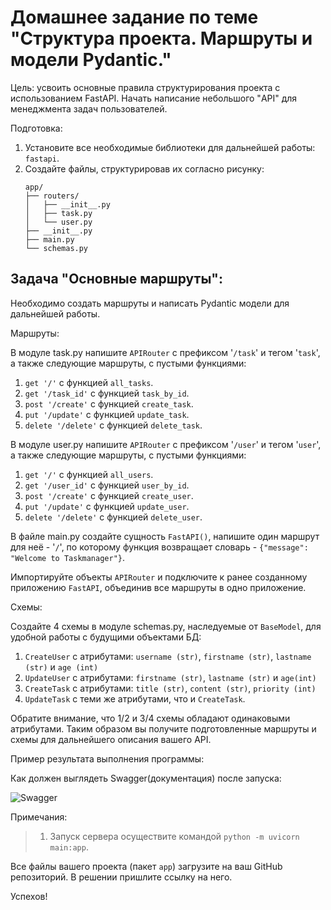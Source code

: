 # Домашнее задание по теме "Структура проекта. Маршруты и модели Pydantic."

Цель: усвоить основные правила структурирования проекта с использованием
FastAPI. Начать написание небольшого "API" для менеджмента задач
пользователей.

Подготовка:
1. Установите все необходимые библиотеки для дальнейшей работы:
   ```fastapi```.
2. Создайте файлы, структурировав их согласно рисунку:
   ```
   app/
   ├── routers/
   │   ├── __init__.py
   │   ├── task.py
   │   └── user.py
   ├── __init__.py
   ├── main.py
   └── schemas.py
   ```

## Задача "Основные маршруты":

Необходимо создать маршруты и написать Pydantic модели для дальнейшей работы.

Маршруты:

В модуле task.py напишите ```APIRouter``` с префиксом '```/task```' и тегом
'```task```', а также следующие маршруты, с пустыми функциями:
1. ```get '/'``` с функцией ```all_tasks```.
2. ```get '/task_id'``` с функцией ```task_by_id```.
3. ```post '/create'``` с функцией ```create_task```.
4. ```put '/update'``` с функцией ```update_task```.
5. ```delete '/delete'``` с функцией ```delete_task```.

В модуле user.py напишите ```APIRouter``` с префиксом '```/user```' и тегом
'```user```', а также следующие маршруты, с пустыми функциями:
1. ```get '/'``` с функцией ```all_users```.
2. ```get '/user_id'``` с функцией ```user_by_id```.
3. ```post '/create'``` с функцией ```create_user```.
4. ```put '/update'``` с функцией ```update_user```.
5. ```delete '/delete'``` с функцией ```delete_user```.

В файле main.py создайте сущность ```FastAPI()```, напишите один маршрут для
неё - '```/```', по которому функция возвращает словарь - ```{"message":
"Welcome to Taskmanager"}```.

Импортируйте объекты ```APIRouter``` и подключите к ранее созданному
приложению ```FastAPI```, объединив все маршруты в одно приложение.

Схемы:

Создайте 4 схемы в модуле schemas.py, наследуемые от ```BaseModel```, для
удобной работы с будущими объектами БД:
1. ```CreateUser``` с атрибутами: ```username (str)```, ```firstname (str)```,
   ```lastname (str)``` и ```age (int)```
2. ```UpdateUser``` с атрибутами: ```firstname (str)```, ```lastname (str)``` и
   ```age(int)```
3. ```CreateTask``` с атрибутами: ```title (str)```, ```content (str)```,
   ```priority (int)```
4. ```UpdateTask``` с теми же атрибутами, что и ```CreateTask```.

Обратите внимание, что 1/2 и 3/4 схемы обладают одинаковыми атрибутами.
Таким образом вы получите подготовленные маршруты и схемы для
дальнейшего описания вашего API.

Пример результата выполнения программы:

Как должен выглядеть Swagger(документация) после запуска:

![Swagger](https://static.tildacdn.com/tild3566-3039-4566-b438-396139383030/2024-07-26_12-00-42.png)

Примечания:
> 1. Запуск сервера осуществите командой ```python -m uvicorn main:app```.

Все файлы вашего проекта (пакет ```app```) загрузите на ваш GitHub репозиторий.
В решении пришлите ссылку на него.

Успехов!
